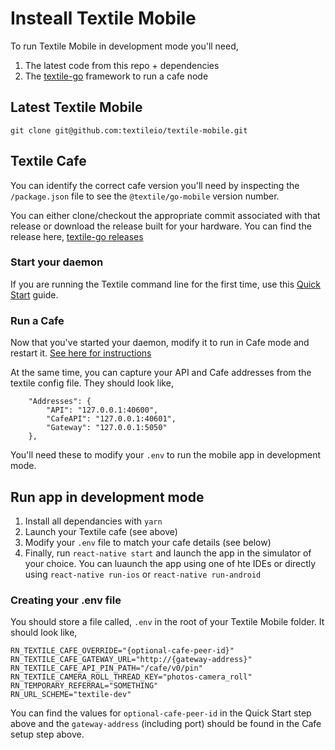 # Insteall Textile Mobile

To run Textile Mobile in development mode you'll need,

1. The latest code from this repo + dependencies
2. The [textile-go](https://github.com/textileio/textile-g) framework to run a cafe node

## Latest Textile Mobile

`git clone git@github.com:textileio/textile-mobile.git`

## Textile Cafe

You can identify the correct cafe version you'll need by inspecting the `/package.json` file to see the `@textile/go-mobile` version number.

You can either clone/checkout the appropriate commit associated with that release or download the release built for your hardware. You can find the release here, [textile-go releases](https://github.com/textileio/textile-go/releases)

### Start your daemon

If you are running the Textile command line for the first time, use this [Quick Start](https://github.com/textileio/textile-go/wiki/Quick-Start) guide.

### Run a Cafe

Now that you've started your daemon, modify it to run in Cafe mode and restart it. [See here for instructions](https://github.com/textileio/textile-go/wiki/Run-Cafe)

At the same time, you can capture your API and Cafe addresses from the textile config file. They should look like,

```
    "Addresses": {
        "API": "127.0.0.1:40600",
        "CafeAPI": "127.0.0.1:40601",
        "Gateway": "127.0.0.1:5050"
    },
```

You'll need these to modify your `.env` to run the mobile app in development mode.

## Run app in development mode

1. Install all dependancies with `yarn`
2. Launch your Textile cafe (see above)
3. Modify your `.env` file to match your cafe details (see below)
4. Finally, run `react-native start` and launch the app in the simulator of your choice. You can luaunch the app using one of hte IDEs or directly using `react-native run-ios` or `react-native run-android`

### Creating your .env file

You should store a file called, `.env` in the root of your Textile Mobile folder. It should look like,

```
RN_TEXTILE_CAFE_OVERRIDE="{optional-cafe-peer-id}"
RN_TEXTILE_CAFE_GATEWAY_URL="http://{gateway-address}"
RN_TEXTILE_CAFE_API_PIN_PATH="/cafe/v0/pin"
RN_TEXTILE_CAMERA_ROLL_THREAD_KEY="photos-camera_roll"
RN_TEMPORARY_REFERRAL="SOMETHING"
RN_URL_SCHEME="textile-dev"
```

You can find the values for `optional-cafe-peer-id` in the Quick Start step above and the `gateway-address` (including port) should be found in the Cafe setup step above.
